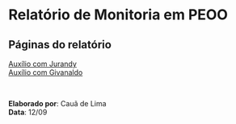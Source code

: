 # Relatório de Monitoria em PEOO

## Páginas do relatório

[Auxílio com Jurandy](jurandy.md)  
[Auxílio com Givanaldo](givanaldo.md)

<br>

**Elaborado por**: Cauã de Lima  
**Data**: 12/09